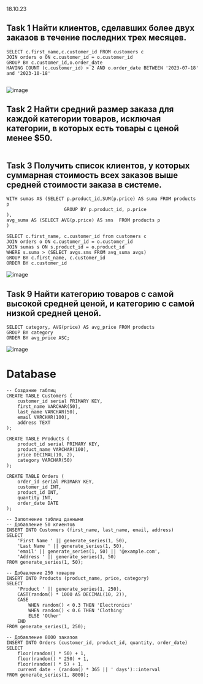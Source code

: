 18.10.23
## Task 1 Найти клиентов, сделавших более двух заказов в течение последних трех месяцев.
```
SELECT c.first_name,c.customer_id FROM customers c
JOIN orders o ON c.customer_id = o.customer_id
GROUP BY c.customer_id,o.order_date
HAVING COUNT (c.customer_id) > 2 AND o.order_date BETWEEN '2023-07-18' and '2023-10-18'


```
![image](https://github.com/necessary22/db_practice/assets/93242683/fb18cc17-1c46-4437-a649-e8586920ef87)


## Task 2 Найти средний размер заказа для каждой категории товаров, исключая категории, в которых есть товары с ценой менее $50.
```

```

## Task 3  Получить список клиентов, у которых суммарная стоимость всех заказов выше средней стоимости заказа в системе.
```
WITH sumas AS (SELECT p.product_id,SUM(p.price) AS suma FROM products p
					 GROUP BY p.product_id, p.price
),
avg_suma AS (SELECT AVG(p.price) AS sms  FROM products p
)

SELECT c.first_name, c.customer_id from customers c 
JOIN orders o ON c.customer_id = o.customer_id
JOIN sumas s ON s.product_id = o.product_id
WHERE s.suma > (SELECT avgs.sms FROM avg_suma avgs)
GROUP BY c.first_name, c.customer_id
ORDER BY c.customer_id
```
![image](https://github.com/necessary22/db_practice/assets/93242683/122c99aa-8d3a-4c0e-84c9-94e91791a8cc)


## Task 9  Найти категорию товаров с самой высокой средней ценой, и категорию с самой низкой средней ценой.

```
SELECT category, AVG(price) AS avg_price FROM products
GROUP BY category
ORDER BY avg_price ASC;

```
![image](https://github.com/necessary22/db_practice/assets/93242683/05f1a389-9e18-4c86-8240-9aa3ee012bad)


# Database
```
-- Создание таблиц
CREATE TABLE Customers (
    customer_id serial PRIMARY KEY,
    first_name VARCHAR(50),
    last_name VARCHAR(50),
    email VARCHAR(100),
    address TEXT
);

CREATE TABLE Products (
    product_id serial PRIMARY KEY,
    product_name VARCHAR(100),
    price DECIMAL(10, 2),
    category VARCHAR(50)
);

CREATE TABLE Orders (
    order_id serial PRIMARY KEY,
    customer_id INT,
    product_id INT,
    quantity INT,
    order_date DATE
);

-- Заполнение таблиц данными
-- Добавление 50 клиентов
INSERT INTO Customers (first_name, last_name, email, address)
SELECT 
    'First Name ' || generate_series(1, 50),
    'Last Name ' || generate_series(1, 50),
    'email' || generate_series(1, 50) || '@example.com',
    'Address ' || generate_series(1, 50)
FROM generate_series(1, 50);

-- Добавление 250 товаров
INSERT INTO Products (product_name, price, category)
SELECT 
    'Product ' || generate_series(1, 250),
    CAST(random() * 1000 AS DECIMAL(10, 2)),
    CASE
        WHEN random() < 0.3 THEN 'Electronics'
        WHEN random() < 0.6 THEN 'Clothing'
        ELSE 'Other'
    END
FROM generate_series(1, 250);

-- Добавление 8000 заказов
INSERT INTO Orders (customer_id, product_id, quantity, order_date)
SELECT 
    floor(random() * 50) + 1,
    floor(random() * 250) + 1,
    floor(random() * 5) + 1,
    current_date - (random() * 365 || ' days')::interval
FROM generate_series(1, 8000);

```
